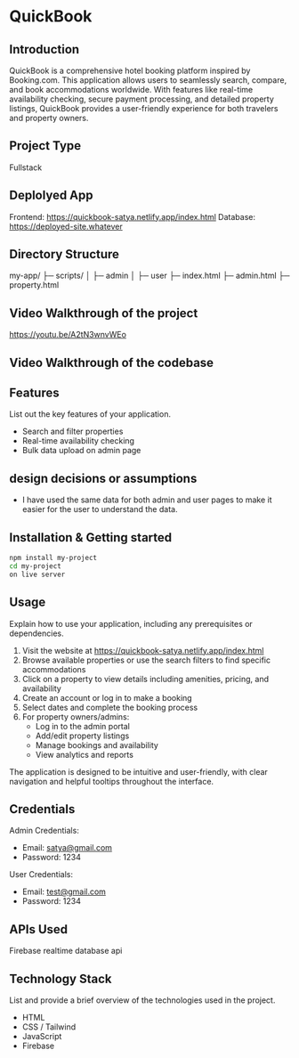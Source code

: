 # QuickBook

## Introduction

QuickBook is a comprehensive hotel booking platform inspired by Booking.com. This application allows users to seamlessly search, compare, and book accommodations worldwide. With features like real-time availability checking, secure payment processing, and detailed property listings, QuickBook provides a user-friendly experience for both travelers and property owners.

## Project Type

Fullstack

## Deplolyed App

Frontend: https://quickbook-satya.netlify.app/index.html
Database: https://deployed-site.whatever

## Directory Structure

my-app/
├─ scripts/
│ ├─ admin
│ ├─ user
├─ index.html
├─ admin.html
├─ property.html

## Video Walkthrough of the project

https://youtu.be/A2tN3wnvWEo

## Video Walkthrough of the codebase

## Features

List out the key features of your application.

-   Search and filter properties
-   Real-time availability checking
-   Bulk data upload on admin page

## design decisions or assumptions

-   I have used the same data for both admin and user pages to make it easier for the user to understand the data.

## Installation & Getting started

```bash
npm install my-project
cd my-project
on live server
```

## Usage

Explain how to use your application, including any prerequisites or dependencies.

1. Visit the website at https://quickbook-satya.netlify.app/index.html
2. Browse available properties or use the search filters to find specific accommodations
3. Click on a property to view details including amenities, pricing, and availability
4. Create an account or log in to make a booking
5. Select dates and complete the booking process
6. For property owners/admins:
    - Log in to the admin portal
    - Add/edit property listings
    - Manage bookings and availability
    - View analytics and reports

The application is designed to be intuitive and user-friendly, with clear navigation and helpful tooltips throughout the interface.

## Credentials

Admin Credentials:

-   Email: satya@gmail.com
-   Password: 1234

User Credentials:

-   Email: test@gmail.com
-   Password: 1234

## APIs Used

Firebase realtime database api

## Technology Stack

List and provide a brief overview of the technologies used in the project.

-   HTML
-   CSS / Tailwind
-   JavaScript
-   Firebase
